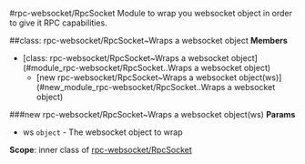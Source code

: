 <a name="module_rpc-websocket/RpcSocket"></a>
#rpc-websocket/RpcSocket
Module to wrap you websocket object in order to give it RPC capabilities.

<a name="module_rpc-websocket/RpcSocket..Wraps a websocket object"></a>
##class: rpc-websocket/RpcSocket~Wraps a websocket object
**Members**

* [class: rpc-websocket/RpcSocket~Wraps a websocket object](#module_rpc-websocket/RpcSocket..Wraps a websocket object)
  * [new rpc-websocket/RpcSocket~Wraps a websocket object(ws)](#new_module_rpc-websocket/RpcSocket..Wraps a websocket object)

<a name="new_module_rpc-websocket/RpcSocket..Wraps a websocket object"></a>
###new rpc-websocket/RpcSocket~Wraps a websocket object(ws)
**Params**

- ws `object` - The websocket object to wrap  

**Scope**: inner class of [rpc-websocket/RpcSocket](#module_rpc-websocket/RpcSocket)  
